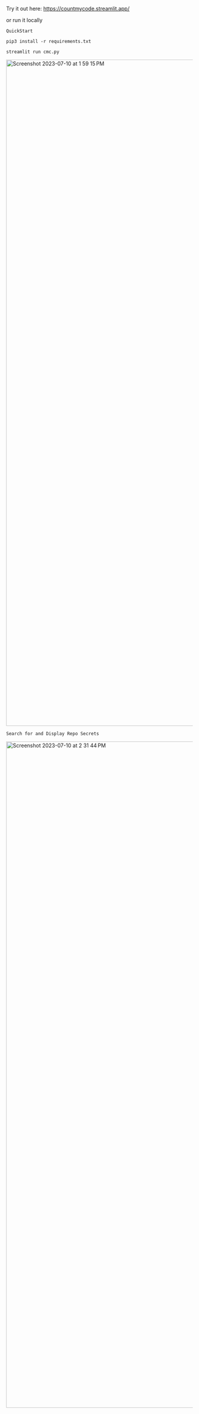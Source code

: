Try it out here: https://countmycode.streamlit.app/

or run it locally

`QuickStart`

```
pip3 install -r requirements.txt
```

```
streamlit run cmc.py
```

<img width="1792" alt="Screenshot 2023-07-10 at 1 59 15 PM" src="https://github.com/NoDataFound/CMC/assets/3261849/f75720c0-b31e-4c9c-a172-54acff7d495f">

`Search for and Display Repo Secrets`

<img width="1792" alt="Screenshot 2023-07-10 at 2 31 44 PM" src="https://github.com/NoDataFound/CMC/assets/3261849/93df3b5c-13a9-4cab-ac37-2bbf8aef6613">
